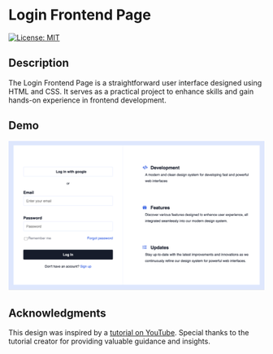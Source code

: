 # Login Frontend Page

[![License: MIT](https://img.shields.io/badge/License-MIT-blue.svg)](https://opensource.org/licenses/MIT)

## Description

The Login Frontend Page is a straightforward user interface designed using HTML and CSS. It serves as a practical project to enhance skills and gain hands-on experience in frontend development.

## Demo

<img src="images/demo.png" alt="Login page demo" width="600"/>

## Acknowledgments
This design was inspired by a [tutorial on YouTube](https://www.youtube.com/watch?v=zJSY8tbf_ys&ab_channel=freeCodeCamp.org). Special thanks to the tutorial creator for providing valuable guidance and insights.

